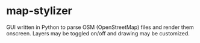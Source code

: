 # map-stylizer
GUI written in Python to parse OSM (OpenStreetMap) files and render them onscreen. Layers may be toggled on/off and drawing may be customized.
